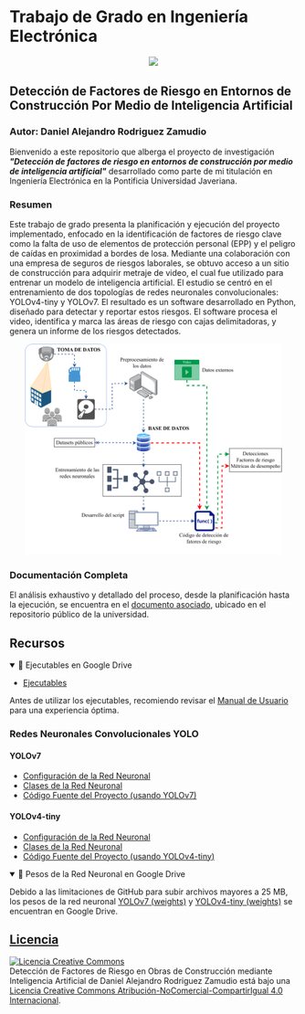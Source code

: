 # Trabajo de Grado en Ingeniería Electrónica

<p align="center">
  <img width="550" src="https://www.javeriana.edu.co/recursosdb/20125/877826/EdIngenieriaLab1.JPG/f07c9bd5-cb9f-5126-3ce5-2f107c643f89">
</p>

## Detección de Factores de Riesgo en Entornos de Construcción Por Medio de Inteligencia Artificial
### Autor: Daniel Alejandro Rodriguez Zamudio

Bienvenido a este repositorio que alberga el proyecto de investigación **_"Detección de factores de riesgo en entornos de construcción por medio de inteligencia artificial"_** desarrollado como parte de mi titulación en Ingeniería Electrónica en la Pontificia Universidad Javeriana.

### Resumen

Este trabajo de grado presenta la planificación y ejecución del proyecto implementado, enfocado en la identificación de factores de riesgo clave como la falta de uso de elementos de protección personal (EPP) y el peligro de caídas en proximidad a bordes de losa. Mediante una colaboración con una empresa de seguros de riesgos laborales, se obtuvo acceso a un sitio de construcción para adquirir metraje de video, el cual fue utilizado para entrenar un modelo de inteligencia artificial. El estudio se centró en el entrenamiento de dos topologías de redes neuronales convolucionales: YOLOv4-tiny y YOLOv7. El resultado es un software desarrollado en Python, diseñado para detectar y reportar estos riesgos. El software procesa el video, identifica y marca las áreas de riesgo con cajas delimitadoras, y genera un informe de los riesgos detectados.

<p align="center">
  <img src="img/diagrama-conexiones.png" width="450">
</p>


### Documentación Completa

El análisis exhaustivo y detallado del proceso, desde la planificación hasta la ejecución, se encuentra en el [documento asociado](https://repository.javeriana.edu.co/handle/10554/65196), ubicado en el repositorio público de la universidad.

## Recursos

<details open>
<summary>📂 Ejecutables en Google Drive</summary>

- <a href="https://drive.google.com/drive/folders/1fD1Zt55NcRXYXGE_T_KE3I7PvjWunfRF?usp=sharing" target="_blank">Ejecutables</a>

</details>

Antes de utilizar los ejecutables, recomiendo revisar el [Manual de Usuario](https://github.com/AlejandroRZM/Trabajo-de-grado---iaobras/tree/main/user-manual) para una experiencia óptima.

### Redes Neuronales Convolucionales YOLO

#### YOLOv7

- [Configuración de la Red Neuronal](https://github.com/AlejandroRZM/Trabajo-de-grado---iaobras/blob/main/yolov7/yolov7.cfg)
- [Clases de la Red Neuronal](https://github.com/AlejandroRZM/Trabajo-de-grado---iaobras/blob/main/yolov7/yolov7.names)
- [Código Fuente del Proyecto (usando YOLOv7)](https://github.com/AlejandroRZM/Trabajo-de-grado---iaobras/blob/main/yolov7/yolov7.py)

#### YOLOv4-tiny

- [Configuración de la Red Neuronal](https://github.com/AlejandroRZM/Trabajo-de-grado---iaobras/blob/main/yolov4-tiny/yolov4.cfg)
- [Clases de la Red Neuronal](https://github.com/AlejandroRZM/Trabajo-de-grado---iaobras/blob/main/yolov4-tiny/yolov4.names)
- [Código Fuente del Proyecto (usando YOLOv4-tiny)](https://github.com/AlejandroRZM/Trabajo-de-grado---iaobras/blob/main/yolov4-tiny/yolov4.py)

<details open>
<summary>📂 Pesos de la Red Neuronal en Google Drive</summary>

Debido a las limitaciones de GitHub para subir archivos mayores a 25 MB, los pesos de la red neuronal [YOLOv7 (weights)](https://drive.google.com/drive/folders/1E7H8OOU8wHZciFfbfCve8SjCha2ivS07?usp=sharing) y [YOLOv4-tiny (weights)](https://drive.google.com/drive/folders/148tr3gdF-iLAOx_Pq7W3ZXVfVS46jqPK?usp=sharing) se encuentran en Google Drive.

</details>

## [Licencia](https://github.com/AlejandroRZM/Trabajo-de-grado---iaobras/blob/main/LICENSE.txt)
<a rel="license" href="http://creativecommons.org/licenses/by-nc-sa/4.0/"><img alt="Licencia Creative Commons" style="border-width:0" src="https://i.creativecommons.org/l/by-nc-sa/4.0/88x31.png" /></a><br /><span xmlns:dct="http://purl.org/dc/terms/" property="dct:title">Detección de Factores de Riesgo en Obras de Construcción mediante Inteligencia Artificial</span> de <span xmlns:cc="http://creativecommons.org/ns#" property="cc:attributionName">Daniel Alejandro Rodriguez Zamudio</span> está bajo una <a rel="license" href="http://creativecommons.org/licenses/by-nc-sa/4.0/">Licencia Creative Commons Atribución-NoComercial-CompartirIgual 4.0 Internacional</a>.
